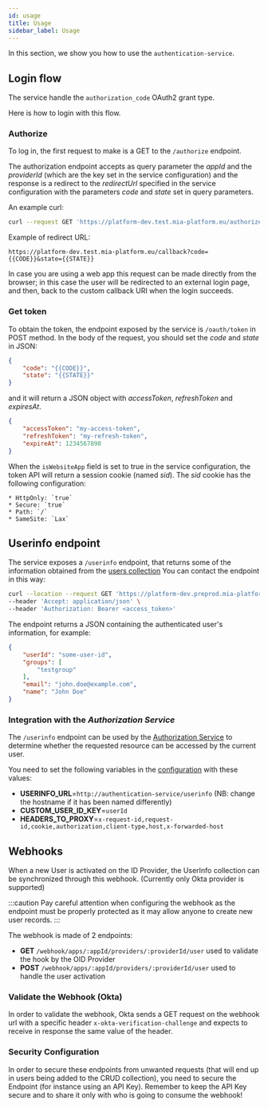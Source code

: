 ```yaml
---
id: usage
title: Usage
sidebar_label: Usage
---
```

In this section, we show you how to use the `authentication-service`.

## Login flow

The service handle the `authorization_code` OAuth2 grant type.

Here is how to login with this flow.

### Authorize

To log in, the first request to make is a GET to the `/authorize` endpoint.

The authorization endpoint accepts as query parameter the *appId* and the *providerId* (which are the key set in the service configuration) and the response is a redirect to the *redirectUrl* specified in the service configuration with the parameters *code* and *state* set in query parameters.

An example curl:

```sh
curl --request GET 'https://platform-dev.test.mia-platform.eu/authorize?appId={{APP_ID}}&providerId={{PROVIDER_ID}}'
```

Example of redirect URL:

```text
https://platform-dev.test.mia-platform.eu/callback?code={{CODE}}&state={{STATE}}
```

In case you are using a web app this request can be made directly from the browser; in this case the user will be redirected to an external login page, and then, back to the custom callback URI when the login succeeds.

### Get token

To obtain the token, the endpoint exposed by the service is `/oauth/token` in POST method.
In the body of the request, you should set the *code* and *state* in JSON:

```json
{
    "code": "{{CODE}}",
    "state": "{{STATE}}"
}
```

and it will return a JSON object with *accessToken*, *refreshToken* and *expiresAt*.

```json
{
    "accessToken": "my-access-token",
    "refreshToken": "my-refresh-token",
    "expireAt": 1234567890
}
```

When the `isWebsiteApp` field is set to true in the service configuration, the token API will return a session cookie (named *sid*). 
The *sid* cookie has the following configuration:

    * HttpOnly: `true`
    * Secure: `true`
    * Path: `/`
    * SameSite: `Lax`

## Userinfo endpoint

The service exposes a `/userinfo` endpoint, that returns some of the information obtained from the [users collection](configuration.mdx#users-collection)
You can contact the endpoint in this way:
```sh
curl --location --request GET 'https://platform-dev.preprod.mia-platform.eu/authentication/userinfo' \
--header 'Accept: application/json' \
--header 'Authorization: Bearer <access_token>'
```
The endpoint returns a JSON containing the authenticated user's information, for example:
```json
{
    "userId": "some-user-id",
    "groups": [
        "testgroup"
    ],
    "email": "john.doe@example.com",
    "name": "John Doe"
}
```
### Integration with the ***Authorization Service***

The `/userinfo` endpoint can be used by the [Authorization Service](../authorization-service/overview.md) to determine whether the requested resource can be accessed by the current user.

You need to set the following variables in the [configuration](../authorization-service/configuration.md) with these values:

- **USERINFO_URL**=`http://authentication-service/userinfo` (NB: change the hostname if it has been named differently)
- **CUSTOM_USER_ID_KEY**=`userId`
- **HEADERS_TO_PROXY**=`x-request-id,request-id,cookie,authorization,client-type,host,x-forwarded-host`


## Webhooks

When a new User is activated on the ID Provider, the UserInfo collection can be synchronized through this webhook.
(Currently only Okta provider is supported)

:::caution
Pay careful attention when configuring the webhook as the endpoint must be properly protected as it may allow anyone to create new user records.
:::

The webhook is made of 2 endpoints:

- **GET** `/webhook/apps/:appId/providers/:providerId/user` used to validate the hook by the OID Provider
- **POST** `/webhook/apps/:appId/providers/:providerId/user` used to handle the user activation

### Validate the Webhook (Okta)
In order to validate the webhook, Okta sends a GET request on the webhook url with a specific header `x-okta-verification-challenge` and expects to receive in response the same value of the header.

### Security Configuration
In order to secure these endpoints from unwanted requests (that will end up in users being added to the CRUD collection), you need to secure the Endpoint (for instance using an API Key).
Remember to keep the API Key secure and to share it only with who is going to consume the webhook!
